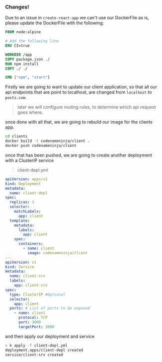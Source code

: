 ### Changes!

Due to an issue in `create-react-app` we can't use our DockerFile as is, please update the DockerFile with the following:

```DockerFile
FROM node:alpine

# Add the following line
ENV CI=true

WORKDIR /app
COPY package.json ./
RUN npm install
COPY ./ ./

CMD ["npm", "start"]
```

Firstly we are going to want to update our client application, so that all our api endpoints that are point to localhost, are changed from `localhost` to `posts.com`.

> later we will configure routing rules, to determine which api request goes where.

once done with all that, we are going to rebuild our image for the clients app.

```bash
cd clients
docker build -t codenameninja/client .
docker push codenameninja/client
```

once that has been pushed, we are going to create another deployment with a ClusterIP service

> client-depl.yml

```yml
apiVersion: apps/v1
kind: Deployment
metadata:
  name: client-depl
spec:
  replicas: 1
  selector:
    matchLabels:
      app: client
  template:
    metadata:
      labels:
        app: client
    spec:
      containers:
        - name: client
          image: codenameninja/client
---
apiVersion: v1
kind: Service
metadata:
  name: client-srv
  labels:
    app: client-srv
spec:
  type: ClusterIP #Optional
  selector:
    app: client
  ports: # List of ports to be exposed
    - name: client
      protocol: TCP
      port: 3000
      targetPort: 3000
```

and then apply our deployment and service

```bash
> k apply -f client-depl.yml
deployment.apps/client-depl created
service/client-srv created
```